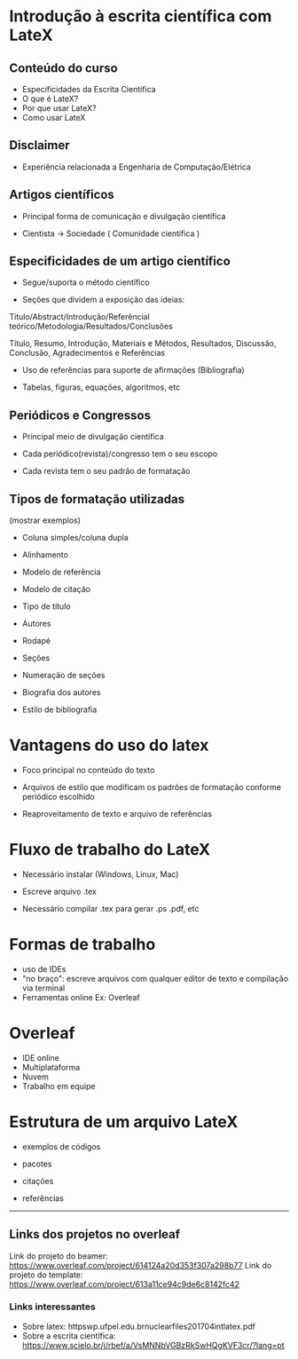 # Introdução à escrita científica com LateX

## Conteúdo do curso

- Especificidades da Escrita Científica
- O que é LateX?
- Por que usar LateX?
- Como usar LateX

## Disclaimer

- Experiência relacionada a Engenharia de Computação/Elétrica

## Artigos científicos

- Principal forma de comunicação e divulgação científica

- Cientista -> Sociedade ( Comunidade científica )

## Especificidades de um artigo científico

- Segue/suporta o método científico 

- Seções que dividem a exposição das ideias: 

Título/Abstract/Introdução/Referêncial teórico/Metodologia/Resultados/Conclusões

Título, Resumo, Introdução, Materiais e Métodos, Resultados, Discussão, Conclusão, Agradecimentos e Referências

- Uso de referências para suporte de afirmações (Bibliografia)

- Tabelas, figuras, equações, algoritmos, etc


## Periódicos e Congressos

- Principal meio de divulgação científica

- Cada periódico(revista)/congresso tem o seu escopo

- Cada revista tem o seu padrão de formatação

## Tipos de formatação utilizadas

(mostrar exemplos)

- Coluna simples/coluna dupla

- Alinhamento

- Modelo de referência

- Modelo de citação

- Tipo de título

- Autores 

- Rodapé

- Seções

- Numeração de seções

- Biografia dos autores 

- Estilo de bibliografia

# Vantagens do uso do latex

- Foco principal no conteúdo do texto

- Arquivos de estilo que modificam os padrões de formatação conforme periódico escolhido

- Reaproveitamento de texto e arquivo de referências

# Fluxo de trabalho do LateX

- Necessário instalar (Windows, Linux, Mac)

- Escreve arquivo .tex 

- Necessário compilar .tex para gerar .ps .pdf, etc

# Formas de trabalho

- uso de IDEs 
- "no braço": escreve arquivos com qualquer editor de texto e compilação via terminal
- Ferramentas online Ex: Overleaf

# Overleaf

- IDE online
- Multiplataforma
- Nuvem
- Trabalho em equipe

# Estrutura de um arquivo LateX

- exemplos de códigos

- pacotes

- citações

- referências

---

## Links dos projetos no overleaf

Link do projeto do beamer: https://www.overleaf.com/project/614124a20d353f307a298b77
Link do projeto do template: https://www.overleaf.com/project/613a11ce94c9de6c8142fc42

### Links interessantes

- Sobre latex: httpswp.ufpel.edu.brnuclearfiles201704intlatex.pdf
- Sobre a escrita científica: https://www.scielo.br/j/rbef/a/VsMNNbVGBzRkSwHQgKVF3cr/?lang=pt

